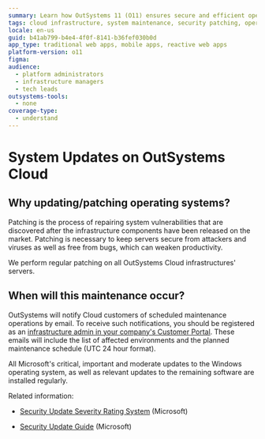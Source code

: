 ```yaml
---
summary: Learn how OutSystems 11 (O11) ensures secure and efficient operation through regular patching of its cloud infrastructure servers.
tags: cloud infrastructure, system maintenance, security patching, operating systems updates, platform version updates
locale: en-us
guid: b41ab799-b4e4-4f0f-8141-b36fef030b0d
app_type: traditional web apps, mobile apps, reactive web apps
platform-version: o11
figma:
audience:
  - platform administrators
  - infrastructure managers
  - tech leads
outsystems-tools:
  - none
coverage-type:
  - understand
---
```


# System Updates on OutSystems Cloud

## Why updating/patching operating systems?

Patching is the process of repairing system vulnerabilities that are discovered after the infrastructure components have been released on the market. Patching is necessary to keep servers secure from attackers and viruses as well as free from bugs, which can weaken productivity.

We perform regular patching on all OutSystems Cloud infrastructures' servers. 

## When will this maintenance occur?

OutSystems will notify Cloud customers of scheduled maintenance operations by email. To receive such notifications, you should be registered as an [infrastructure admin in your company's Customer Portal](https://success.outsystems.com/Support/Enterprise_Customers/OutSystems_Support/Managing_your_company_permissions_on_outsystems.com#Customer_Portal_permissions). These emails will include the list of affected environments and the planned maintenance schedule (UTC 24 hour format).

All Microsoft's critical, important and moderate updates to the Windows operating system, as well as relevant updates to the remaining software are installed regularly.

Related information:

* [Security Update Severity Rating System](https://www.microsoft.com/en-us/msrc/security-update-severity-rating-system) (Microsoft)

* [Security Update Guide](https://portal.msrc.microsoft.com/en-us/security-guidance) (Microsoft)



